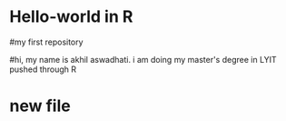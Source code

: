 # Hello-world in R
#my first repository

#hi, my name is akhil aswadhati. i am doing my master's degree in LYIT pushed through R 
# new file